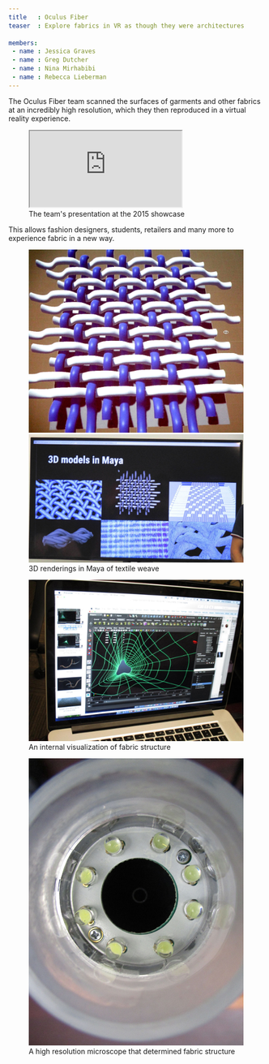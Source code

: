 ```yaml
---
title   : Oculus Fiber
teaser  : Explore fabrics in VR as though they were architectures

members:
 - name : Jessica Graves
 - name : Greg Dutcher
 - name : Nina Mirhabibi
 - name : Rebecca Lieberman
---
```


The Oculus Fiber team scanned the surfaces of garments and other fabrics at an incredibly high resolution, which they then reproduced in a virtual reality experience.

<figure class="video ratio-55 with-caption">
	<iframe src="https://www.youtube.com/embed/eV7hiudHnJY" allowfullscreen></iframe>
	<figcaption>The team's presentation at the 2015 showcase</figcaption>
</figure>

This allows fashion designers, students, retailers and many more to experience fabric in a new way.

<figure>
	<img src="/images/projects/2015/oculus-fiber/texture.jpg" alt="3D renderings in Maya of textile weave #1" />
	<img src="/images/projects/2015/oculus-fiber/models.jpg" alt="3D renderings in Maya of textile weave #2" />
	<figcaption>3D renderings in Maya of textile weave</figcaption>
</figure>

<figure>
	<img src="/images/projects/2015/oculus-fiber/tunnel.jpg" alt="An internal visualization of fabric structure" />
	<figcaption>An internal visualization of fabric structure</figcaption>
</figure>

<figure>
	<img src="/images/projects/2015/oculus-fiber/microscope.jpg" alt="A high resultion microscope that determined fabric structure" />
	<figcaption>A high resolution microscope that determined fabric structure</figcaption>
</figure>